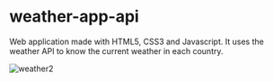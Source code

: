 # weather-app-api
Web application made with HTML5, CSS3 and Javascript.
It uses the weather API to know the current weather in each country.

![weather2](https://user-images.githubusercontent.com/113340763/218118001-a63e4a2b-b8de-4f04-9197-c27635220ae7.jpg)
